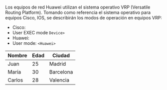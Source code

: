 Los equipos de red Huawei utilizan el sistema operativo VRP (Versatile Routing Platform).
Tomando como referencia el sistema operativo para equipos Cisco, IOS, se describirán los modos de operación en equipos VRP:
- Cisco:
-   User EXEC mode `Device>`
- Huawei:
-   User mode: `<Huawei>`

| Nombre   | Edad | Ciudad      |
|----------|------|------------|
| Juan     | 25   | Madrid     |
| María    | 30   | Barcelona  |
| Carlos   | 28   | Valencia   |
